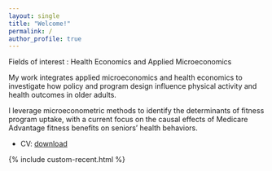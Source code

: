 ```yaml
---
layout: single
title: "Welcome!"
permalink: /
author_profile: true
---
```


Fields of interest : Health Economics and Applied Microeconomics

My work integrates applied microeconomics and health economics to investigate how policy and program design influence physical activity and health outcomes in older adults.

I leverage microeconometric methods to identify the determinants of fitness program uptake, with a current focus on the causal effects of Medicare Advantage fitness benefits on seniors’ health behaviors.

- CV: [download](/files/Jung_CV.pdf)

{% include custom-recent.html %}

